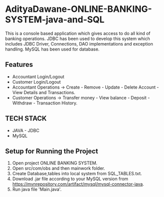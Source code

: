 # AdityaDawane-ONLINE-BANKING-SYSTEM-java-and-SQL

This is a console based application which gives access to do all kind of banking operations. JDBC has been used to develop this system which includes JDBC Driver, Connections, DAO implementations and exception handling. MySQL has been used for database.

## Features

- Accountant Login/Logout
- Customer Login/Logout
- Accountant Operations -> Create - Remove - Update - Delete Account - View Details and Transactions.    
- Customer Operations -> Transfer money - View balance - Deposit - Withdraw - Transaction History.


## TECH STACK

- JAVA - JDBC
- MySQL

Setup for Running the Project
---
   
1. Open project ONLINE BANKING SYSTEM.
2. Open src/com/obs and then mainwork folder.
3. Create Database,tables into local system from SQL_TABLES.txt.
4. Download .jar file according to your MySQL version from https://mvnrepository.com/artifact/mysql/mysql-connector-java.
5. Run java file 'Main.java'.
